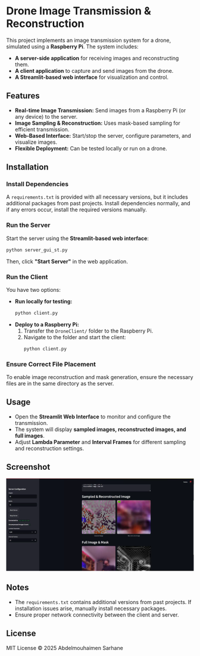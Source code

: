 # Drone Image Transmission & Reconstruction

This project implements an image transmission system for a drone, simulated using a **Raspberry Pi**. The system includes:
- **A server-side application** for receiving images and reconstructing them.
- **A client application** to capture and send images from the drone.
- **A Streamlit-based web interface** for visualization and control.

## Features
- **Real-time Image Transmission:** Send images from a Raspberry Pi (or any device) to the server.
- **Image Sampling & Reconstruction:** Uses mask-based sampling for efficient transmission.
- **Web-Based Interface:** Start/stop the server, configure parameters, and visualize images.
- **Flexible Deployment:** Can be tested locally or run on a drone.

## Installation
### Install Dependencies
A `requirements.txt` is provided with all necessary versions, but it includes additional packages from past projects. Install dependencies normally, and if any errors occur, install the required versions manually.

### Run the Server
Start the server using the **Streamlit-based web interface**:
```bash
python server_gui_st.py
```
Then, click **"Start Server"** in the web application.

### Run the Client
You have two options:
- **Run locally for testing:**
  ```bash
  python client.py
  ```
- **Deploy to a Raspberry Pi:**
  1. Transfer the `DroneClient/` folder to the Raspberry Pi.
  2. Navigate to the folder and start the client:
     ```bash
     python client.py
     ```

### Ensure Correct File Placement
To enable image reconstruction and mask generation, ensure the necessary files are in the same directory as the server.

## Usage
- Open the **Streamlit Web Interface** to monitor and configure the transmission.
- The system will display **sampled images, reconstructed images, and full images**.
- Adjust **Lambda Parameter** and **Interval Frames** for different sampling and reconstruction settings.


## Screenshot
![GUI Interface](gui.png)

## Notes
- The `requirements.txt` contains additional versions from past projects. If installation issues arise, manually install necessary packages.
- Ensure proper network connectivity between the client and server.

## License
MIT License © 2025 Abdelmouhaimen Sarhane
